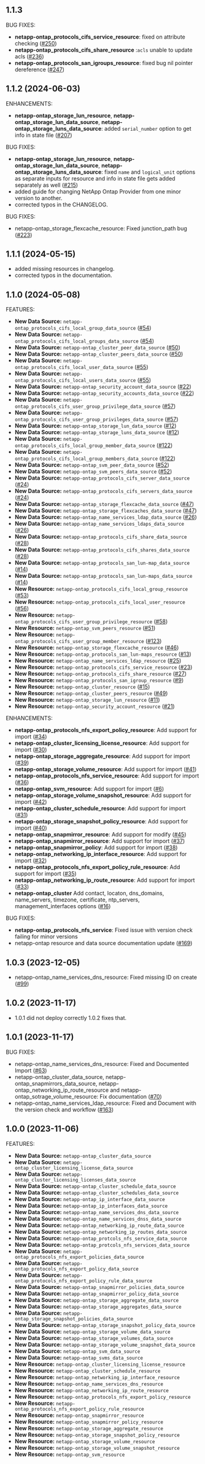 ## 1.1.3

BUG FIXES:
* **netapp-ontap_protocols_cifs_service_resource**: fixed on attribute checking ([#250](https://github.com/NetApp/terraform-provider-netapp-ontap/issues/250))
* **netapp-ontap_protocols_cifs_share_resource** :`acls` unable to update acls ([#236](https://github.com/NetApp/terraform-provider-netapp-ontap/issues/236))
* **netapp-ontap_protocols_san_igroups_resource**: fixed bug nil pointer dereference ([#247](https://github.com/NetApp/terraform-provider-netapp-ontap/issues/247))


## 1.1.2 (2024-06-03)

ENHANCEMENTS:
* **netapp-ontap_storage_lun_resource**, **netapp-ontap_storage_lun_data_source**, **netapp-ontap_storage_luns_data_source**: added `serial_number` option to get info in state file ([#207](https://github.com/NetApp/terraform-provider-netapp-ontap/issues/207))

BUG FIXES:
* **netapp-ontap_storage_lun_resource**, **netapp-ontap_storage_lun_data_source**, **netapp-ontap_storage_luns_data_source**: fixed `name` and `logical_unit` options as separate inputs for resource and info in state file gets added separately as well ([#215](https://github.com/NetApp/terraform-provider-netapp-ontap/issues/215))
* added guide for changing NetApp Ontap Provider from one minor version to another.
* corrected typos in the CHANGELOG.

BUG FIXES:
* netapp-ontap_storage_flexcache_resource: Fixed junction_path bug ([#223](https://github.com/NetApp/terraform-provider-netapp-ontap/issues/223))

## 1.1.1 (2024-05-15)

* added missing resources in changelog.
* corrected typos in the documentation.

## 1.1.0 (2024-05-08)

FEATURES:
* **New Data Source:** `netapp-ontap_protocols_cifs_local_group_data_source` ([#54](https://github.com/NetApp/terraform-provider-netapp-ontap/issues/54))
* **New Data Source:** `netapp-ontap_protocols_cifs_local_groups_data_source` ([#54](https://github.com/NetApp/terraform-provider-netapp-ontap/issues/54))
* **New Data Source:** `netapp-ontap_cluster_peer_data_source` ([#50](https://github.com/NetApp/terraform-provider-netapp-ontap/issues/50))
* **New Data Source:** `netapp-ontap_cluster_peers_data_source` ([#50](https://github.com/NetApp/terraform-provider-netapp-ontap/issues/50))
* **New Data Source:** `netapp-ontap_protocols_cifs_local_user_data_source` ([#55](https://github.com/NetApp/terraform-provider-netapp-ontap/issues/55))
* **New Data Source:** `netapp-ontap_protocols_cifs_local_users_data_source` ([#55](https://github.com/NetApp/terraform-provider-netapp-ontap/issues/55))
* **New Data Source:** `netapp-ontap_security_account_data_source` ([#22](https://github.com/NetApp/terraform-provider-netapp-ontap/issues/22))
* **New Data Source:** `netapp-ontap_security_accounts_data_source` ([#22](https://github.com/NetApp/terraform-provider-netapp-ontap/issues/22))
* **New Data Source:** `netapp-ontap_protocols_cifs_user_group_privilege_data_source` ([#57](https://github.com/NetApp/terraform-provider-netapp-ontap/issues/57))
* **New Data Source:** `netapp-ontap_protocols_cifs_user_group_privileges_data_source` ([#57](https://github.com/NetApp/terraform-provider-netapp-ontap/issues/57))
* **New Data Source:** `netapp-ontap_storage_lun_data_source` ([#12](https://github.com/NetApp/terraform-provider-netapp-ontap/issues/12))
* **New Data Source:** `netapp-ontap_storage_luns_data_source` ([#12](https://github.com/NetApp/terraform-provider-netapp-ontap/issues/12))
* **New Data Source:** `netapp-ontap_protocols_cifs_local_group_member_data_source` ([#122](https://github.com/NetApp/terraform-provider-netapp-ontap/issues/122))
* **New Data Source:** `netapp-ontap_protocols_cifs_local_group_members_data_source` ([#122](https://github.com/NetApp/terraform-provider-netapp-ontap/issues/122))
* **New Data Source:** `netapp-ontap_svm_peer_data_source` ([#52](https://github.com/NetApp/terraform-provider-netapp-ontap/issues/52))
* **New Data Source:** `netapp-ontap_svm_peers_data_source` ([#52](https://github.com/NetApp/terraform-provider-netapp-ontap/issues/52))
* **New Data Source:** `netapp-ontap_protocols_cifs_server_data_source` ([#24](https://github.com/NetApp/terraform-provider-netapp-ontap/issues/24))
* **New Data Source:** `netapp-ontap_protocols_cifs_servers_data_source` ([#24](https://github.com/NetApp/terraform-provider-netapp-ontap/issues/24))
* **New Data Source:** `netapp-ontap_storage_flexcache_data_source` ([#47](https://github.com/NetApp/terraform-provider-netapp-ontap/issues/47))
* **New Data Source:** `netapp-ontap_storage_flexcaches_data_source` ([#47](https://github.com/NetApp/terraform-provider-netapp-ontap/issues/47))
* **New Data Source:** `netapp-ontap_name_services_ldap_data_source` ([#26](https://github.com/NetApp/terraform-provider-netapp-ontap/issues/26))
* **New Data Source:** `netapp-ontap_name_services_ldaps_data_source` ([#26](https://github.com/NetApp/terraform-provider-netapp-ontap/issues/26))
* **New Data Source:** `netapp-ontap_protocols_cifs_share_data_source` ([#28](https://github.com/NetApp/terraform-provider-netapp-ontap/issues/28))
* **New Data Source:** `netapp-ontap_protocols_cifs_shares_data_source` ([#28](https://github.com/NetApp/terraform-provider-netapp-ontap/issues/28))
* **New Data Source:** `netapp-ontap_protocols_san_lun-map_data_source` ([#14](https://github.com/NetApp/terraform-provider-netapp-ontap/issues/14))
* **New Data Source:** `netapp-ontap_protocols_san_lun-maps_data_source` ([#14](https://github.com/NetApp/terraform-provider-netapp-ontap/issues/14))
* **New Resource:** `netapp-ontap_protocols_cifs_local_group_resource` ([#53](https://github.com/NetApp/terraform-provider-netapp-ontap/issues/53))
* **New Resource:** `netapp-ontap_protocols_cifs_local_user_resource` ([#56](https://github.com/NetApp/terraform-provider-netapp-ontap/issues/56))
* **New Resource:** `netapp-ontap_protocols_cifs_user_group_privilege_resource` ([#58](https://github.com/NetApp/terraform-provider-netapp-ontap/issues/58))
* **New Resource:** `netapp-ontap_svm_peers_resource` ([#51](https://github.com/NetApp/terraform-provider-netapp-ontap/issues/51))
* **New Resource:** `netapp-ontap_protocols_cifs_user_group_member_resource` ([#123](https://github.com/NetApp/terraform-provider-netapp-ontap/issues/123))
* **New Resource:** `netapp-ontap_storage_flexcache_resource` ([#46](https://github.com/NetApp/terraform-provider-netapp-ontap/issues/46))
* **New Resource:** `netapp-ontap_protocols_san_lun-maps_resource` ([#13](https://github.com/NetApp/terraform-provider-netapp-ontap/issues/13))
* **New Resource:** `netapp-ontap_name_services_ldap_resource` ([#25](https://github.com/NetApp/terraform-provider-netapp-ontap/issues/25))
* **New Resource:** `netapp-ontap_protocols_cifs_service_resource` ([#23](https://github.com/NetApp/terraform-provider-netapp-ontap/issues/23))
* **New Resource:** `netapp-ontap_protocols_cifs_share_resource` ([#27](https://github.com/NetApp/terraform-provider-netapp-ontap/issues/27))
* **New Resource:** `netapp-ontap_protocols_san_igroup_resource` ([#9](https://github.com/NetApp/terraform-provider-netapp-ontap/issues/9))
* **New Resource:** `netapp-ontap_cluster_resource` ([#15](https://github.com/NetApp/terraform-provider-netapp-ontap/issues/15))
* **New Resource:** `netapp-ontap_cluster_peers_resource` ([#49](https://github.com/NetApp/terraform-provider-netapp-ontap/issues/49))
* **New Resource:** `netapp-ontap_storage_lun_resource` ([#11](https://github.com/NetApp/terraform-provider-netapp-ontap/issues/11))
* **New Resource:** `netapp-ontap_security_account_resource` ([#21](https://github.com/NetApp/terraform-provider-netapp-ontap/issues/21))


ENHANCEMENTS:
* **netapp-ontap_protocols_nfs_export_policy_resource**: Add support for import ([#34](https://github.com/NetApp/terraform-provider-netapp-ontap/issues/34))
* **netapp-ontap_cluster_licensing_license_resource**: Add support for import ([#30](https://github.com/NetApp/terraform-provider-netapp-ontap/issues/30))
* **netapp-ontap_storage_aggregate_resource**: Add support for import ([#39](https://github.com/NetApp/terraform-provider-netapp-ontap/issues/39))
* **netapp-ontap_storage_volume_resource**: Add support for import ([#41](https://github.com/NetApp/terraform-provider-netapp-ontap/issues/41))
* **netapp-ontap_protocols_nfs_service_resource**: Add support for import ([#36](https://github.com/NetApp/terraform-provider-netapp-ontap/issues/36))
* **netapp-ontap_svm_resource**: Add support for import ([#6](https://github.com/NetApp/terraform-provider-netapp-ontap/issues/6))
* **netapp-ontap_storage_volume_snapshot_resource**: Add support for import ([#42](https://github.com/NetApp/terraform-provider-netapp-ontap/issues/42))
* **netapp-ontap_cluster_schedule_resource**: Add support for import ([#31](https://github.com/NetApp/terraform-provider-netapp-ontap/issues/31))
* **netapp-ontap_storage_snapshot_policy_resource**: Add support for import ([#40](https://github.com/NetApp/terraform-provider-netapp-ontap/issues/40))
* **netapp-ontap_snapmirror_resource**: Add support for modify ([#45](https://github.com/NetApp/terraform-provider-netapp-ontap/issues/45))
* **netapp-ontap_snapmirror_resource**: Add support for import ([#37](https://github.com/NetApp/terraform-provider-netapp-ontap/issues/37))
* **netapp-ontap_snapmirror_policy**: Add support for import ([#38](https://github.com/NetApp/terraform-provider-netapp-ontap/issues/38))
* **netapp-ontap_networking_ip_interface_resource**: Add support for import ([#32](https://github.com/NetApp/terraform-provider-netapp-ontap/issues/32))
* **netapp-ontap_protocols_nfs_export_policy_rule_resource**: Add support for import ([#35](https://github.com/NetApp/terraform-provider-netapp-ontap/issues/35))
* **netapp-ontap_networking_ip_route_resource**: Add support for import ([#33](https://github.com/NetApp/terraform-provider-netapp-ontap/issues/33))
* **netapp-ontap_cluster** Add contact, locaton, dns_domains, name_servers, timezone, certificate, ntp_servers, management_interfaces options ([#16](https://github.com/NetApp/terraform-provider-netapp-ontap/issues/16))

BUG FIXES:
* **netapp-ontap_protocols_nfs_service**: Fixed issue with version check failing for minor versions
* netapp-ontap resource and data source documentation update ([#169](https://github.com/NetApp/terraform-provider-netapp-ontap/issues/169))


## 1.0.3 (2023-12-05)
* netapp-ontap_name_services_dns_resource: Fixed missing ID on create ([#99](https://github.com/NetApp/terraform-provider-netapp-ontap/issues/63))

## 1.0.2 (2023-11-17)
* 1.0.1 did not deploy correctly 1.0.2 fixes that. 


## 1.0.1 (2023-11-17)

BUG FIXES:
* netapp-ontap_name_services_dns_resource: Fixed and Documented Import ([#63](https://github.com/NetApp/terraform-provider-netapp-ontap/issues/63))
* netapp-ontap_cluster_data_source, netapp-ontap_snapmirrors_data_source, netapp-ontap_networking_ip_route_resource and netapp-ontap_sotrage_volume_resource: Fix documentation ([#70](https://github.com/NetApp/terraform-provider-netapp-ontap/issues/70))
* netapp-ontap_name_services_ldap_resource: Fixed and Document with the version check and workflow ([#163](https://github.com/NetApp/terraform-provider-netapp-ontap/issues/163))


## 1.0.0 (2023-11-06)

FEATURES:
* **New Data Source:** `netapp-ontap_cluster_data_source`
* **New Data Source:** `netapp-ontap_cluster_licensing_license_data_source`
* **New Data Source:** `netapp-ontap_cluster_licensing_licenses_data_source`
* **New Data Source:** `netapp-ontap_cluster_schedule_data_source`
* **New Data Source:** `netapp-ontap_cluster_schedules_data_source`
* **New Data Source:** `netapp-ontap_ip_interface_data_source`
* **New Data Source:** `netapp-ontap_ip_interfaces_data_source`
* **New Data Source:** `netapp-ontap_name_services_dns_data_source`
* **New Data Source:** `netapp-ontap_name_services_dnss_data_source`
* **New Data Source:** `netapp-ontap_networking_ip_route_data_source`
* **New Data Source:** `netapp-ontap_networking_ip_routes_data_source`
* **New Data Source:** `netapp-ontap_protcols_nfs_service_data_source`
* **New Data Source:** `netapp-ontap_protcols_nfs_services_data_source`
* **New Data Source:** `netapp-ontap_protocols_nfs_export_policies_data_source`
* **New Data Source:** `netapp-ontap_protocols_nfs_export_policy_data_source`
* **New Data Source:** `netapp-ontap_protocols_nfs_export_policy_rule_data_source`
* **New Data Source:** `netapp-ontap_snapmirror_policies_data_source`
* **New Data Source:** `netapp-ontap_snapmirror_policy_data_source`
* **New Data Source:** `netapp-ontap_storage_aggregate_data_source`
* **New Data Source:** `netapp-ontap_storage_aggregates_data_source`
* **New Data Source:** `netapp-ontap_storage_snapshot_policies_data_source`
* **New Data Source:** `netapp-ontap_storage_snapshot_policy_data_source`
* **New Data Source:** `netapp-ontap_storage_volume_data_source`
* **New Data Source:** `netapp-ontap_storage_volumes_data_source`
* **New Data Source:** `netapp-ontap_storage_volume_snapshot_data_source`
* **New Data Source:** `netapp-ontap_svm_data_source`
* **New Data Source:** `netapp-ontap_svms_data_source`
* **New Resource:** `netapp-ontap_cluster_licensing_license_resource`
* **New Resource:** `netapp-ontap_cluster_schedule_resource`
* **New Resource:** `netapp-ontap_networking_ip_interface_resource`
* **New Resource:** `netapp-ontap_name_services_dns_resource`
* **New Resource:** `netapp-ontap_networking_ip_route_resource`
* **New Resource:** `netapp-ontap_protocols_nfs_export_policy_resource`
* **New Resource:** `netapp-ontap_protocols_nfs_export_policy_rule_resource`
* **New Resource:** `netapp-ontap_snapmirror_resource`
* **New Resource:** `netapp-ontap_snapmirror_policy_resource`
* **New Resource:** `netapp-ontap_storage_aggregate_resource`
* **New Resource:** `netapp-ontap_storage_snapshot_policy_resource`
* **New Resource:** `netapp-ontap_storage_volume_resource`
* **New Resource:** `netapp-ontap_storage_volume_snapshot_resource`
* **New Resource:** `netapp-ontap_svm_resource`
